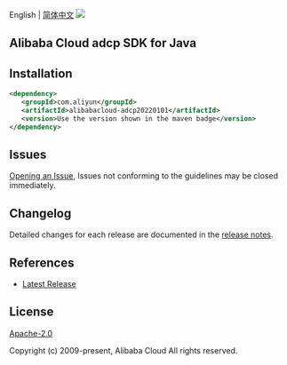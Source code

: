 English | [简体中文](README-CN.md)
![](https://aliyunsdk-pages.alicdn.com/icons/AlibabaCloud.svg)

## Alibaba Cloud adcp SDK for Java

## Installation

```xml
<dependency>
   <groupId>com.aliyun</groupId>
   <artifactId>alibabacloud-adcp20220101</artifactId>
   <version>Use the version shown in the maven badge</version>
</dependency>
```

## Issues
[Opening an Issue](https://github.com/aliyun/alibabacloud-java-async-sdk/issues/new), Issues not conforming to the guidelines may be closed immediately.

## Changelog
Detailed changes for each release are documented in the [release notes](./ChangeLog.txt).

## References
* [Latest Release](https://github.com/aliyun/alibabacloud-async-java-sdk/)

## License
[Apache-2.0](http://www.apache.org/licenses/LICENSE-2.0)

Copyright (c) 2009-present, Alibaba Cloud All rights reserved.